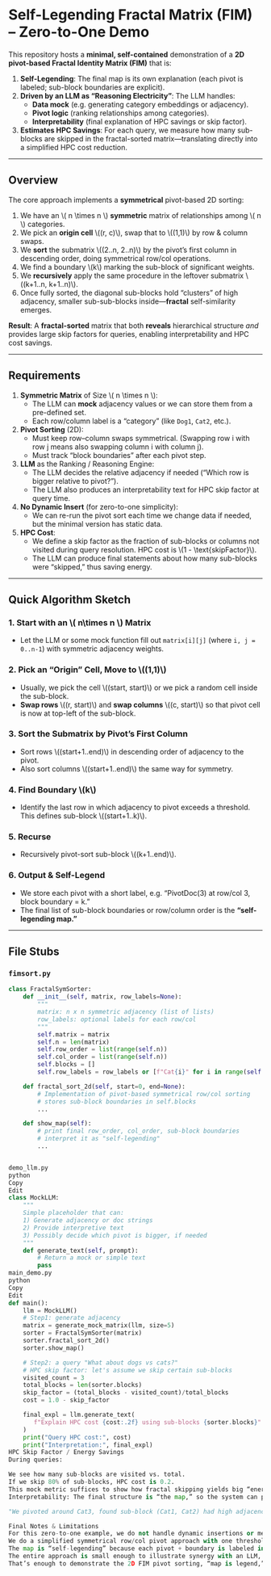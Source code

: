 # Self-Legending Fractal Matrix (FIM) – Zero-to-One Demo

This repository hosts a **minimal, self-contained** demonstration of a **2D pivot-based Fractal Identity Matrix (FIM)** that is:

1. **Self-Legending**: The final map is its own explanation (each pivot is labeled; sub-block boundaries are explicit).
2. **Driven by an LLM as “Reasoning Electricity”**: The LLM handles:
   - **Data mock** (e.g. generating category embeddings or adjacency).
   - **Pivot logic** (ranking relationships among categories).
   - **Interpretability** (final explanation of HPC savings or skip factor).
3. **Estimates HPC Savings**: For each query, we measure how many sub-blocks are skipped in the fractal-sorted matrix—translating directly into a simplified HPC cost reduction.

---

## Overview

The core approach implements a **symmetrical** pivot-based 2D sorting:
1. We have an \\( n \\times n \\) **symmetric** matrix of relationships among \\( n \\) categories.
2. We pick an **origin cell** \\((r, c)\\), swap that to \\((1,1)\\) by row & column swaps.
3. We **sort** the submatrix \\((2..n, 2..n)\\) by the pivot’s first column in descending order, doing symmetrical row/col operations.
4. We find a boundary \\(k\\) marking the sub-block of significant weights.
5. We **recursively** apply the same procedure in the leftover submatrix \\((k+1..n, k+1..n)\\).
6. Once fully sorted, the diagonal sub-blocks hold “clusters” of high adjacency, smaller sub-sub-blocks inside—**fractal** self-similarity emerges.

**Result**: A **fractal-sorted** matrix that both **reveals** hierarchical structure *and* provides large skip factors for queries, enabling interpretability and HPC cost savings.

---

## Requirements

1. **Symmetric Matrix** of Size \\( n \\times n \\):
   - The LLM can **mock** adjacency values or we can store them from a pre-defined set.
   - Each row/column label is a “category” (like `Dog1`, `Cat2`, etc.).
2. **Pivot Sorting** (2D):
   - Must keep row–column swaps symmetrical. (Swapping row i with row j means also swapping column i with column j).
   - Must track “block boundaries” after each pivot step.
3. **LLM** as the Ranking / Reasoning Engine:
   - The LLM decides the relative adjacency if needed (“Which row is bigger relative to pivot?”).
   - The LLM also produces an interpretability text for HPC skip factor at query time.
4. **No Dynamic Insert** (for zero-to-one simplicity):
   - We can re-run the pivot sort each time we change data if needed, but the minimal version has static data.
5. **HPC Cost**:
   - We define a skip factor as the fraction of sub-blocks or columns not visited during query resolution. HPC cost is \\(1 - \text{skipFactor}\\).
   - The LLM can produce final statements about how many sub-blocks were “skipped,” thus saving energy.

---

## Quick Algorithm Sketch

### 1. Start with an \\( n\\times n \\) Matrix
- Let the LLM or some mock function fill out `matrix[i][j]` (where `i, j = 0..n-1`) with symmetric adjacency weights.
  
### 2. Pick an “Origin” Cell, Move to \\((1,1)\\)
- Usually, we pick the cell \\((start, start)\\) or we pick a random cell inside the sub-block. 
- **Swap rows** \\((r, start)\\) and **swap columns** \\((c, start)\\) so that pivot cell is now at top-left of the sub-block.

### 3. Sort the Submatrix by Pivot’s First Column
- Sort rows \\((start+1..end)\\) in descending order of adjacency to the pivot. 
- Also sort columns \\((start+1..end)\\) the same way for symmetry.

### 4. Find Boundary \\(k\\)
- Identify the last row in which adjacency to pivot exceeds a threshold. This defines sub-block \\((start+1..k)\\). 

### 5. Recurse
- Recursively pivot-sort sub-block \\((k+1..end)\\).

### 6. Output & Self-Legend
- We store each pivot with a short label, e.g. “PivotDoc(3) at row/col 3, block boundary = k.” 
- The final list of sub-block boundaries or row/column order is the **“self-legending map.”**

---

## File Stubs

### `fimsort.py`

```python
class FractalSymSorter:
    def __init__(self, matrix, row_labels=None):
        """
        matrix: n x n symmetric adjacency (list of lists)
        row_labels: optional labels for each row/col
        """
        self.matrix = matrix
        self.n = len(matrix)
        self.row_order = list(range(self.n))
        self.col_order = list(range(self.n))
        self.blocks = []
        self.row_labels = row_labels or [f"Cat{i}" for i in range(self.n)]

    def fractal_sort_2d(self, start=0, end=None):
        # Implementation of pivot-based symmetrical row/col sorting
        # stores sub-block boundaries in self.blocks
        ...

    def show_map(self):
        # print final row_order, col_order, sub-block boundaries
        # interpret it as "self-legending"
        ...


demo_llm.py
python
Copy
Edit
class MockLLM:
    """
    Simple placeholder that can:
    1) Generate adjacency or doc strings
    2) Provide interpretive text
    3) Possibly decide which pivot is bigger, if needed
    """
    def generate_text(self, prompt):
        # Return a mock or simple text
        pass
main_demo.py
python
Copy
Edit
def main():
    llm = MockLLM()
    # Step1: generate adjacency
    matrix = generate_mock_matrix(llm, size=5)
    sorter = FractalSymSorter(matrix)
    sorter.fractal_sort_2d()
    sorter.show_map()

    # Step2: a query "What about dogs vs cats?"
    # HPC skip factor: let's assume we skip certain sub-blocks
    visited_count = 3
    total_blocks = len(sorter.blocks)
    skip_factor = (total_blocks - visited_count)/total_blocks
    cost = 1.0 - skip_factor

    final_expl = llm.generate_text(
       f"Explain HPC cost {cost:.2f} using sub-blocks {sorter.blocks}"
    )
    print("Query HPC cost:", cost)
    print("Interpretation:", final_expl)
HPC Skip Factor / Energy Savings
During queries:

We see how many sub-blocks are visited vs. total.
If we skip 80% of sub-blocks, HPC cost is 0.2.
This mock metric suffices to show how fractal skipping yields big “energy” gains.
Interpretability: The final structure is “the map,” so the system can produce a narrative:

"We pivoted around Cat3, found sub-block (Cat1, Cat2) had high adjacency, ignoring (Cat4, Cat5). HPC cost=0.3."

Final Notes & Limitations
For this zero-to-one example, we do not handle dynamic insertions or merges.
We do a simplified symmetrical row/col pivot approach with one threshold-based boundary.
The map is “self-legending” because each pivot + boundary is labeled in blocks, and that data is used to explain HPC cost.
The entire approach is small enough to illustrate synergy with an LLM, while letting the user see interpretability & cost benefits in plain text.
That’s enough to demonstrate the 2D FIM pivot sorting, “map is legend,” HPC skip factor, and LLM synergy in a single minimal codebase. Enjoy building your zero-to-one self-contained fractal matrix demo!

